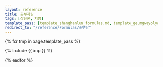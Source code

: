 ```yaml
---
layout: reference
title: 출부자탕
tags: [상한론, 처방]
template_pass: [template_shanghanlun_formulas.md, template_geumgweyolyag_formulas.md, template_etc_formulas.md]
redirect_to: "/reference/Formulas/출부탕"
---
```



{% for tmp in page.template_pass %}

{% include {{ tmp }} %}

{% endfor %}
